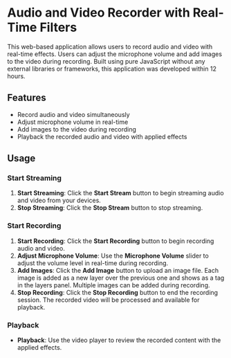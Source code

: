 # Audio and Video Recorder with Real-Time Filters

This web-based application allows users to record audio and video with real-time effects. Users can adjust the microphone volume and add images to the video during recording. Built using pure JavaScript without any external libraries or frameworks, this application was developed within 12 hours.

## Features

- Record audio and video simultaneously
- Adjust microphone volume in real-time
- Add images to the video during recording
- Playback the recorded audio and video with applied effects

## Usage

### Start Streaming

1. **Start Streaming**: Click the **Start Stream** button to begin streaming audio and video from your devices.
2. **Stop Streaming**: Click the **Stop Stream** button to stop streaming.

### Start Recording

1. **Start Recording**: Click the **Start Recording** button to begin recording audio and video.
2. **Adjust Microphone Volume**: Use the **Microphone Volume** slider to adjust the volume level in real-time during recording.
3. **Add Images**: Click the **Add Image** button to upload an image file. Each image is added as a new layer over the previous one and shows as a tag in the layers panel. Multiple images can be added during recording.
4. **Stop Recording**: Click the **Stop Recording** button to end the recording session. The recorded video will be processed and available for playback.

### Playback

- **Playback**: Use the video player to review the recorded content with the applied effects.

